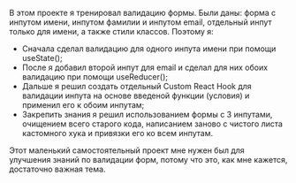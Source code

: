 В этом проекте я тренировал валидацию формы. Были даны: форма с инпутом имени, инпутом фамилии и инпутом email, отдельный инпут только для имени, а также стили классов. Поэтому я:   
- Сначала сделал валидацию для одного инпута имени при помощи useState();
- После я добавил второй инпут для email и сделал для них обоих валидацию при помощи useReducer();
- Дальше я решил создать отдельный Custom React Hook для валидации инпута на основе введеной функции (условия) и применил его к обоим инпутам;
- Закрепить знания я решил использованием формы с 3 инпутами, очищением всего старого кода, написанием заново с чистого листа кастомного хука и привязки его ко всем инпутам.

Этот маленький самостоятельный проект мне нужен был для улучшения знаний по валидации форм, потому что это, как мне кажется, достаточно важная тема.
